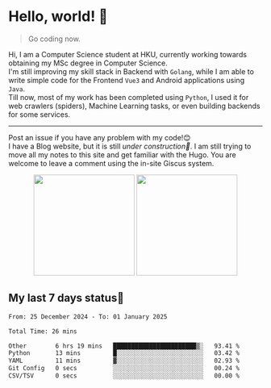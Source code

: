 # Hello, world! 🥰
> Go coding now.
  
Hi, I am a Computer Science student at HKU, currently working towards obtaining my MSc degree in Computer Science.  
I'm still improving my skill stack in Backend with `Golang`, while I am able to write simple code for the Frontend `Vue3` and Android applications using `Java`.  
Till now, most of my work has been completed using `Python`, I used it for web crawlers (spiders), Machine Learning tasks, or even building backends for some services.

-------
Post an issue if you have any problem with my code!😊  
I have a Blog website, but it is still *under construction🚧*. I am still trying to move all my notes to this site and get familiar with the Hugo. You are welcome to leave a comment using the in-site Giscus system.  


<div align="center">
<div><img src="https://github-readme-stats.vercel.app/api?username=Xrondev&count_private=true" height="200px"/> <img src="https://github-readme-stats.vercel.app/api/top-langs/?username=Xrondev" height="200px"/></div>
</div>
<div align="center"></div>  

## My last 7 days status🧐

<!--START_SECTION:waka-->

```txt
From: 25 December 2024 - To: 01 January 2025

Total Time: 26 mins

Other        6 hrs 19 mins   ███████████████████████▒░   93.41 %
Python       13 mins         █░░░░░░░░░░░░░░░░░░░░░░░░   03.42 %
YAML         11 mins         ▓░░░░░░░░░░░░░░░░░░░░░░░░   02.93 %
Git Config   0 secs          ░░░░░░░░░░░░░░░░░░░░░░░░░   00.24 %
CSV/TSV      0 secs          ░░░░░░░░░░░░░░░░░░░░░░░░░   00.00 %
```

<!--END_SECTION:waka-->
